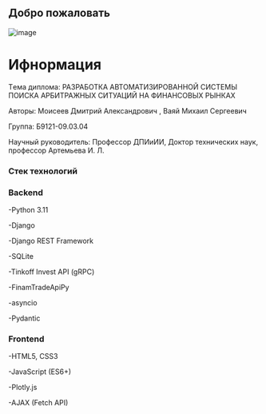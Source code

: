 ## Добро пожаловать
![image](https://github.com/user-attachments/assets/95a54fb7-343c-406c-b288-662c90e76f3c)

# Ифнормация
Tема диплома: РАЗРАБОТКА АВТОМАТИЗИРОВАННОЙ СИСТЕМЫ ПОИСКА АРБИТРАЖНЫХ СИТУАЦИЙ НА ФИНАНСОВЫХ РЫНКАХ

Авторы: Моисеев Дмитрий Александрович , Ваяй Михаил Сергеевич 

Группа: Б9121-09.03.04

Научный руководитель: Профессор ДПИиИИ, Доктор технических наук, профессор Артемьева И. Л.

### Стек технологий
### Backend
-Python 3.11 

-Django 

-Django REST Framework 

-SQLite 

-Tinkoff Invest API (gRPC) 

-FinamTradeApiPy 

-asyncio 

-Pydantic 

### Frontend
-HTML5, CSS3 

-JavaScript (ES6+) 

-Plotly.js 

-AJAX (Fetch API) 

